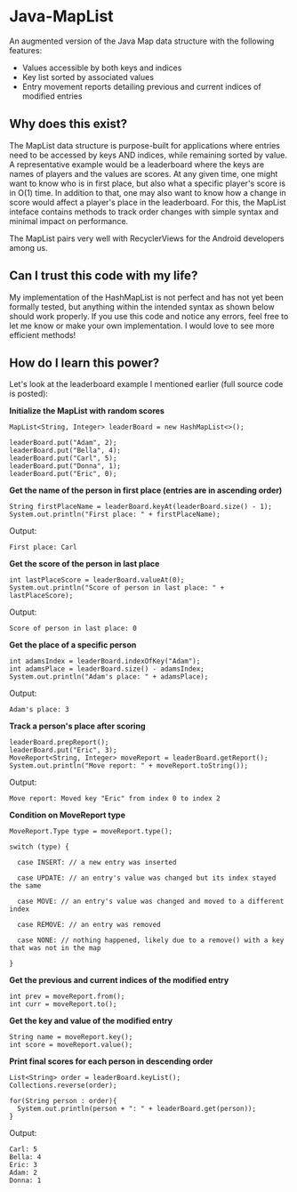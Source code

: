 # Java-MapList
An augmented version of the Java Map data structure with the following features: 
* Values accessible by both keys and indices
* Key list sorted by associated values
* Entry movement reports detailing previous and current indices of modified entries

## Why does this exist?
The MapList data structure is purpose-built for applications where entries need to be accessed by keys AND indices, while remaining sorted by value. A representative example would be a leaderboard where the keys are names of players and the values are scores. At any given time, one might want to know who is in first place, but also what a specific player's score is in O(1) time. In addition to that, one may also want to know how a change in score would affect a player's place in the leaderboard. For this, the MapList inteface contains methods to track order changes with simple syntax and minimal impact on performance.

The MapList pairs very well with RecyclerViews for the Android developers among us.

## Can I trust this code with my life?
My implementation of the HashMapList is not perfect and has not yet been formally tested, but anything within the intended syntax as shown below should work properly. If you use this code and notice any errors, feel free to let me know or make your own implementation. I would love to see more efficient methods!

## How do I learn this power?
Let's look at the leaderboard example I mentioned earlier (full source code is posted):

**Initialize the MapList with random scores**
~~~
MapList<String, Integer> leaderBoard = new HashMapList<>();

leaderBoard.put("Adam", 2);
leaderBoard.put("Bella", 4);
leaderBoard.put("Carl", 5);
leaderBoard.put("Donna", 1);
leaderBoard.put("Eric", 0);
~~~

**Get the name of the person in first place (entries are in ascending order)**
~~~
String firstPlaceName = leaderBoard.keyAt(leaderBoard.size() - 1);
System.out.println("First place: " + firstPlaceName);
~~~
Output:
~~~
First place: Carl
~~~


**Get the score of the person in last place**
~~~
int lastPlaceScore = leaderBoard.valueAt(0);
System.out.println("Score of person in last place: " + lastPlaceScore);
~~~
Output:
~~~
Score of person in last place: 0
~~~


**Get the place of a specific person**
~~~
int adamsIndex = leaderBoard.indexOfKey("Adam");
int adamsPlace = leaderBoard.size() - adamsIndex;
System.out.println("Adam's place: " + adamsPlace);
~~~
Output:
~~~
Adam's place: 3
~~~


**Track a person's place after scoring**
~~~
leaderBoard.prepReport();
leaderBoard.put("Eric", 3);
MoveReport<String, Integer> moveReport = leaderBoard.getReport();
System.out.println("Move report: " + moveReport.toString());
~~~
Output:
~~~
Move report: Moved key "Eric" from index 0 to index 2
~~~


**Condition on MoveReport type**
~~~
MoveReport.Type type = moveReport.type();

switch (type) {

  case INSERT: // a new entry was inserted

  case UPDATE: // an entry's value was changed but its index stayed the same

  case MOVE: // an entry's value was changed and moved to a different index

  case REMOVE: // an entry was removed

  case NONE: // nothing happened, likely due to a remove() with a key that was not in the map

}
~~~


**Get the previous and current indices of the modified entry**
~~~
int prev = moveReport.from();
int curr = moveReport.to();
~~~


**Get the key and value of the modified entry**
~~~
String name = moveReport.key();
int score = moveReport.value();
~~~


**Print final scores for each person in descending order**
~~~
List<String> order = leaderBoard.keyList();
Collections.reverse(order);

for(String person : order){
  System.out.println(person + ": " + leaderBoard.get(person));
}
~~~
Output:
~~~
Carl: 5
Bella: 4
Eric: 3
Adam: 2
Donna: 1
~~~
